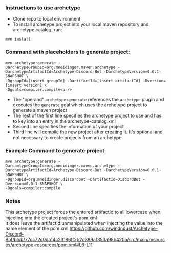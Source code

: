 ### Instructions to use archetype ###
* Clone repo to local environment
* To install archetype project into your local maven repository and archetype catalog, run:

```
mvn install
```


### Command with placeholders to generate project: ###
```
mvn archetype:generate -DarchetypeGroupId=org.mneidinger.maven.archetype -DarchetypeArtifactId=Archetype-Discord-Bot -DarchetypeVersion=0.0.1-SNAPSHOT \
-DgroupId=[insert groupId] -DartifactId=[insert artifactId] -Dversion=[insert version] \
-Dgoals=compiler.compile<br/>
```
* The "operand" `archetype:generate` references the `archetype` plugin and executes the `generate` goal which uses the archetype project to generate a maven project
* The rest of the first line specifies the archetype project to use and has to key into an entry in the archetype-catalog.xml
* Second line specifies the information of your project
* Third line will compile the new project after creating it. It's optional and not necessary to create projects from an archetype

### Example Command to generate project: ###
```
mvn archetype:generate -DarchetypeGroupId=org.mneidinger.maven.archetype -DarchetypeArtifactId=Archetype-Discord-Bot -DarchetypeVersion=0.0.1-SNAPSHOT \
-DgroupId=org.mneidinger.discordbot -DartifactId=DiscordBot -Dversion=0.0.1-SNAPSHOT \
-Dgoals=compiler:compile
```

### Notes ###

This archetype project forces the entered artifactId to all lowercase when injecting into the created project's pom.xml<br/>
It does leave the artifactId unmanipulated when injecting the value into the name element of the pom.xml
https://github.com/windndust/Archetype-Discord-Bot/blob/77cc72c0da14c23186ff2b2c389af353a98b420a/src/main/resources/archetype-resources/pom.xml#L6-L11